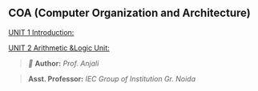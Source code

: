 ## COA (Computer Organization and Architecture)
[UNIT 1 Introduction:](https://github.com/princekunal101/academic-section/tree/main/Studies/Computer-Orginization-and-Architechture/UNIT-1)

[UNIT 2 Arithmetic &Logic Unit:](https://github.com/princekunal101/academic-section/tree/main/Studies/Computer-Orginization-and-Architechture/UNIT-2)

>*📝* **Author:** *Prof. Anjali*

> **Asst. Professor:** *IEC Group of Institution Gr. Noida*